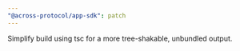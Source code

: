 ```yaml
---
"@across-protocol/app-sdk": patch
---
```


Simplify build using tsc for a more tree-shakable, unbundled output.
